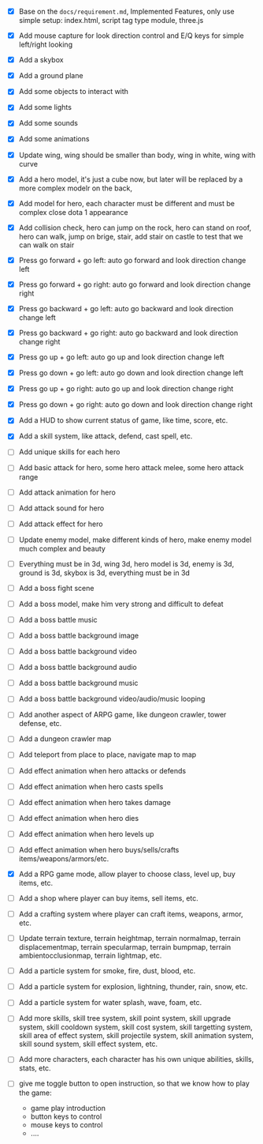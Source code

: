 - [x] Base on the `docs/requirement.md`, Implemented Features, only use simple setup: index.html, script tag type module, three.js
- [x] Add mouse capture for look direction control and E/Q keys for simple left/right looking
- [x] Add a skybox
- [x] Add a ground plane
- [x] Add some objects to interact with
- [x] Add some lights
- [x] Add some sounds
- [x] Add some animations
- [x] Update wing, wing should be smaller than body, wing in white, wing with curve
- [x] Add a hero model, it's just a cube now, but later will be replaced by a more complex modelr on the back, 
- [x] Add model for hero, each character must be different and must be complex close dota 1 appearance
- [x] Add collision check, hero can jump on the rock, hero can stand on roof, hero can walk, jump on brige, stair, add stair on castle to test that we can walk on stair
- [x] Press go forward + go left: auto go forward and look direction change left
- [x] Press go forward + go right: auto go forward and look direction change right
- [x] Press go backward + go left: auto go backward and look direction change left
- [x] Press go backward + go right: auto go backward and look direction change right
- [x] Press go up + go left: auto go up and look direction change left
- [x] Press go down + go left: auto go down and look direction change left
- [x] Press go up + go right: auto go up and look direction change right
- [x] Press go down + go right: auto go down and look direction change right
- [x] Add a HUD to show current status of game, like time, score, etc.
- [x] Add a skill system, like attack, defend, cast spell, etc.

- [ ] Add unique skills for each hero
- [ ] Add basic attack for hero, some hero attack melee, some hero attack range
- [ ] Add attack animation for hero
- [ ] Add attack sound for hero
- [ ] Add attack effect for hero
- [ ] Update enemy model, make different kinds of hero, make enemy model much complex and beauty
- [ ] Everything must be in 3d, wing 3d, hero model is 3d, enemy is 3d, ground is 3d, skybox is 3d, everything must be in 3d
- [ ] Add a boss fight scene
- [ ] Add a boss model, make him very strong and difficult to defeat
- [ ] Add a boss battle music
- [ ] Add a boss battle background image
- [ ] Add a boss battle background video
- [ ] Add a boss battle background audio
- [ ] Add a boss battle background music
- [ ] Add a boss battle background video/audio/music looping
- [ ] Add another aspect of ARPG game, like dungeon crawler, tower defense, etc.
- [ ] Add a dungeon crawler map
- [ ] Add teleport from place to place, navigate map to map
- [ ] Add effect animation when hero attacks or defends
- [ ] Add effect animation when hero casts spells
- [ ] Add effect animation when hero takes damage
- [ ] Add effect animation when hero dies
- [ ] Add effect animation when hero levels up
- [ ] Add effect animation when hero buys/sells/crafts items/weapons/armors/etc.
- [x] Add a RPG game mode, allow player to choose class, level up, buy items, etc.
- [ ] Add a shop where player can buy items, sell items, etc.
- [ ] Add a crafting system where player can craft items, weapons, armor, etc.
- [ ] Update terrain texture, terrain heightmap, terrain normalmap, terrain displacementmap, terrain specularmap, terrain bumpmap, terrain ambientocclusionmap, terrain lightmap, etc.
- [ ] Add a particle system for smoke, fire, dust, blood, etc.
- [ ] Add a particle system for explosion, lightning, thunder, rain, snow, etc.
- [ ] Add a particle system for water splash, wave, foam, etc.
- [ ] Add more skills, skill tree system, skill point system, skill upgrade system, skill cooldown system, skill cost system, skill targetting system, skill area of effect system, skill projectile system, skill animation system, skill sound system, skill effect system, etc.
- [ ] Add more characters, each character has his own unique abilities, skills, stats, etc.
- [ ] give me toggle button to open instruction, so that we know how to play the game:
    - game play introduction
    - button keys to control
    - mouse keys to control
    - ....


